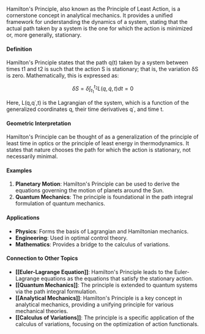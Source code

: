 Hamilton's Principle, also known as the Principle of Least Action, is a cornerstone concept in analytical mechanics. It provides a unified framework for understanding the dynamics of a system, stating that the actual path taken by a system is the one for which the action is minimized or, more generally, stationary.

#### Definition

Hamilton's Principle states that the path q(t) taken by a system between times t1​ and t2​ is such that the action S is stationary; that is, the variation δS is zero. Mathematically, this is expressed as:

$$\delta S = \delta \int_{t_1}^{t_2} L (q, \dot{q}, t) dt = 0 $$

Here, L(q,q˙,t) is the Lagrangian of the system, which is a function of the generalized coordinates q, their time derivatives q˙, and time t.

#### Geometric Interpretation

Hamilton's Principle can be thought of as a generalization of the principle of least time in optics or the principle of least energy in thermodynamics. It states that nature chooses the path for which the action is stationary, not necessarily minimal.

#### Examples

1. **Planetary Motion**: Hamilton's Principle can be used to derive the equations governing the motion of planets around the Sun.
2. **Quantum Mechanics**: The principle is foundational in the path integral formulation of quantum mechanics.

#### Applications

- **Physics**: Forms the basis of Lagrangian and Hamiltonian mechanics.
- **Engineering**: Used in optimal control theory.
- **Mathematics**: Provides a bridge to the calculus of variations.

#### Connection to Other Topics

- **[[Euler-Lagrange Equation]]**: Hamilton's Principle leads to the Euler-Lagrange equations as the equations that satisfy the stationary action.
- **[[Quantum Mechanics]]**: The principle is extended to quantum systems via the path integral formulation.
- **[[Analytical Mechanics]]**: Hamilton's Principle is a key concept in analytical mechanics, providing a unifying principle for various mechanical theories.
- **[[Calculus of Variations]]**: The principle is a specific application of the calculus of variations, focusing on the optimization of action functionals.